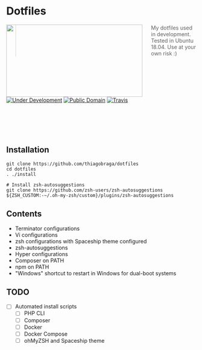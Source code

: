 # Dotfiles

<img src="https://i.imgur.com/umU8PWM.png" align="left" width="361px" height="192px"/>
<img align="left" width="0" height="192px" hspace="10"/>

> My dotfiles used in development. Tested in Ubuntu 18.04. Use at your own risk :)

[![Under Development](https://img.shields.io/badge/under-development-orange.svg)](https://github.com/cez-aug/github-project-boilerplate) [![Public Domain](https://img.shields.io/badge/public-domain-lightgrey.svg)](https://creativecommons.org/publicdomain/zero/1.0/) [![Travis](https://img.shields.io/travis/cez-aug/github-project-boilerplate.svg)](http://github.com/cez-aug/github-project-boilerplate)


<br>
<br>
<br>
<br>

## Installation

```
git clone https://github.com/thiagobraga/dotfiles
cd dotfiles
. ./install

# Install zsh-autosuggestions
git clone https://github.com/zsh-users/zsh-autosuggestions ${ZSH_CUSTOM:-~/.oh-my-zsh/custom}/plugins/zsh-autosuggestions
```

## Contents

- Terminator configurations
- Vi configurations
- zsh configurations with Spaceship theme configured
- zsh-autosuggestions
- Hyper configurations
- Composer on PATH
- npm on PATH
- "Windows" shortcut to restart in Windows for dual-boot systems

## TODO

- [ ] Automated install scripts
  - [ ] PHP CLI
  - [ ] Composer
  - [ ] Docker
  - [ ] Docker Compose
  - [ ] ohMyZSH and Spaceship theme
